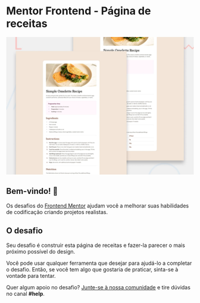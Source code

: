 # Mentor Frontend - Página de receitas

![Visualização do design para o desafio de codificação da página Receita](./design/desktop-preview.jpg)

## Bem-vindo! 👋
Os desafios do [Frontend Mentor](https://www.frontendmentor.io) ajudam você a melhorar suas habilidades de codificação criando projetos realistas.


## O desafio

Seu desafio é construir esta página de receitas e fazer-la parecer o mais próximo possível do design.

Você pode usar qualquer ferramenta que desejar para ajudá-lo a completar o desafio. Então, se você tem algo que gostaria de praticar, sinta-se à vontade para tentar.

Quer algum apoio no desafio? [Junte-se à nossa comunidade](https://www.frontendmentor.io/community) e tire dúvidas no canal **#help**.

